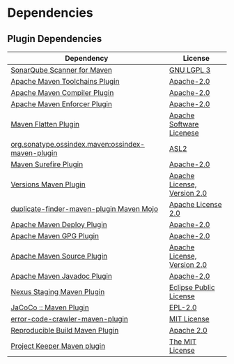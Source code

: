 <!-- @formatter:off -->
# Dependencies

## Plugin Dependencies

| Dependency                                             | License                          |
| ------------------------------------------------------ | -------------------------------- |
| [SonarQube Scanner for Maven][0]                       | [GNU LGPL 3][1]                  |
| [Apache Maven Toolchains Plugin][2]                    | [Apache-2.0][3]                  |
| [Apache Maven Compiler Plugin][4]                      | [Apache-2.0][3]                  |
| [Apache Maven Enforcer Plugin][5]                      | [Apache-2.0][3]                  |
| [Maven Flatten Plugin][6]                              | [Apache Software Licenese][3]    |
| [org.sonatype.ossindex.maven:ossindex-maven-plugin][7] | [ASL2][8]                        |
| [Maven Surefire Plugin][9]                             | [Apache-2.0][3]                  |
| [Versions Maven Plugin][10]                            | [Apache License, Version 2.0][3] |
| [duplicate-finder-maven-plugin Maven Mojo][11]         | [Apache License 2.0][12]         |
| [Apache Maven Deploy Plugin][13]                       | [Apache-2.0][3]                  |
| [Apache Maven GPG Plugin][14]                          | [Apache-2.0][3]                  |
| [Apache Maven Source Plugin][15]                       | [Apache License, Version 2.0][3] |
| [Apache Maven Javadoc Plugin][16]                      | [Apache-2.0][3]                  |
| [Nexus Staging Maven Plugin][17]                       | [Eclipse Public License][18]     |
| [JaCoCo :: Maven Plugin][19]                           | [EPL-2.0][20]                    |
| [error-code-crawler-maven-plugin][21]                  | [MIT License][22]                |
| [Reproducible Build Maven Plugin][23]                  | [Apache 2.0][8]                  |
| [Project Keeper Maven plugin][24]                      | [The MIT License][25]            |

[0]: http://sonarsource.github.io/sonar-scanner-maven/
[1]: http://www.gnu.org/licenses/lgpl.txt
[2]: https://maven.apache.org/plugins/maven-toolchains-plugin/
[3]: https://www.apache.org/licenses/LICENSE-2.0.txt
[4]: https://maven.apache.org/plugins/maven-compiler-plugin/
[5]: https://maven.apache.org/enforcer/maven-enforcer-plugin/
[6]: https://www.mojohaus.org/flatten-maven-plugin/
[7]: https://sonatype.github.io/ossindex-maven/maven-plugin/
[8]: http://www.apache.org/licenses/LICENSE-2.0.txt
[9]: https://maven.apache.org/surefire/maven-surefire-plugin/
[10]: https://www.mojohaus.org/versions/versions-maven-plugin/
[11]: https://basepom.github.io/duplicate-finder-maven-plugin
[12]: http://www.apache.org/licenses/LICENSE-2.0.html
[13]: https://maven.apache.org/plugins/maven-deploy-plugin/
[14]: https://maven.apache.org/plugins/maven-gpg-plugin/
[15]: https://maven.apache.org/plugins/maven-source-plugin/
[16]: https://maven.apache.org/plugins/maven-javadoc-plugin/
[17]: http://www.sonatype.com/public-parent/nexus-maven-plugins/nexus-staging/nexus-staging-maven-plugin/
[18]: http://www.eclipse.org/legal/epl-v10.html
[19]: https://www.jacoco.org/jacoco/trunk/doc/maven.html
[20]: https://www.eclipse.org/legal/epl-2.0/
[21]: https://github.com/exasol/error-code-crawler-maven-plugin/
[22]: https://github.com/exasol/error-code-crawler-maven-plugin/blob/main/LICENSE
[23]: http://zlika.github.io/reproducible-build-maven-plugin
[24]: https://github.com/exasol/project-keeper/
[25]: https://github.com/exasol/project-keeper/blob/main/LICENSE
